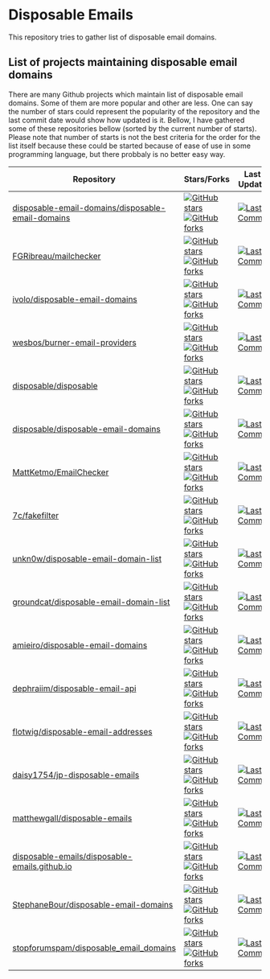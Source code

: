 # Disposable Emails
This repository tries to gather list of disposable email domains. 

## List of projects maintaining disposable email domains

There are many Github projects which maintain list of disposable email domains. Some of them are more popular and other are less. One can say the number of stars could represent the popularity of the repository and the last commit date would show how updated is it. Bellow, I have gathered some of these repositories bellow (sorted by the current number of starts). Please note that number of starts is not the best criteria for the order for the list itself because these could be started because of ease of use in some programming language, but there probbaly is no better easy way.


| Repository | Stars/Forks | Last Update |
| ---- | ----- | ---- | 
| [disposable-email-domains/disposable-email-domains](https://github.com/disposable-email-domains/disposable-email-domains) |  [![GitHub stars](https://img.shields.io/github/stars/disposable-email-domains/disposable-email-domains.svg?style=flat&label=Stars&color=yellow)](https://github.com/username/repo/stargazers) [![GitHub forks](https://img.shields.io/github/forks/disposable-email-domains/disposable-email-domains.svg?style=flat&label=Forks&color=blue)](https://github.com/username/repo/network) |  [![Last Commit](https://img.shields.io/github/last-commit/disposable-email-domains/disposable-email-domains.svg?style=flat&label=Last%20Commit&color=success)](https://github.com/disposable-email-domains/disposable-email-domains/commits/master) |
| [FGRibreau/mailchecker](https://github.com/FGRibreau/mailchecker) |  [![GitHub stars](https://img.shields.io/github/stars/FGRibreau/mailchecker.svg?style=flat&label=Stars&color=yellow)](https://github.com/username/repo/stargazers) [![GitHub forks](https://img.shields.io/github/forks/FGRibreau/mailchecker.svg?style=flat&label=Forks&color=blue)](https://github.com/username/repo/network) |  [![Last Commit](https://img.shields.io/github/last-commit/FGRibreau/mailchecker.svg?style=flat&label=Last%20Commit&color=success)](https://github.com/FGRibreau/mailchecker/commits/master) |
| [ivolo/disposable-email-domains](https://github.com/ivolo/disposable-email-domains) |  [![GitHub stars](https://img.shields.io/github/stars/ivolo/disposable-email-domains.svg?style=flat&label=Stars&color=yellow)](https://github.com/username/repo/stargazers) [![GitHub forks](https://img.shields.io/github/forks/ivolo/disposable-email-domains.svg?style=flat&label=Forks&color=blue)](https://github.com/username/repo/network) |  [![Last Commit](https://img.shields.io/github/last-commit/ivolo/disposable-email-domains.svg?style=flat&label=Last%20Commit&color=success)](https://github.com/ivolo/disposable-email-domains/commits/master) |
| [wesbos/burner-email-providers](https://github.com/wesbos/burner-email-providers) |  [![GitHub stars](https://img.shields.io/github/stars/wesbos/burner-email-providers.svg?style=flat&label=Stars&color=yellow)](https://github.com/username/repo/stargazers) [![GitHub forks](https://img.shields.io/github/forks/wesbos/burner-email-providers.svg?style=flat&label=Forks&color=blue)](https://github.com/username/repo/network) |  [![Last Commit](https://img.shields.io/github/last-commit/wesbos/burner-email-providers.svg?style=flat&label=Last%20Commit&color=success)](https://github.com/wesbos/burner-email-providers/commits/master) |
| [disposable/disposable](https://github.com/disposable/disposable) |  [![GitHub stars](https://img.shields.io/github/stars/disposable/disposable.svg?style=flat&label=Stars&color=yellow)](https://github.com/username/repo/stargazers) [![GitHub forks](https://img.shields.io/github/forks/disposable/disposable.svg?style=flat&label=Forks&color=blue)](https://github.com/username/repo/network) |  [![Last Commit](https://img.shields.io/github/last-commit/disposable/disposable.svg?style=flat&label=Last%20Commit&color=success)](https://github.com/disposable/disposable/commits/master) | 
| [disposable/disposable-email-domains](https://github.com/disposable/disposable-email-domains) |  [![GitHub stars](https://img.shields.io/github/stars/disposable/disposable-email-domains.svg?style=flat&label=Stars&color=yellow)](https://github.com/username/repo/stargazers) [![GitHub forks](https://img.shields.io/github/forks/disposable/disposable-email-domains.svg?style=flat&label=Forks&color=blue)](https://github.com/username/repo/network) |  [![Last Commit](https://img.shields.io/github/last-commit/disposable/disposable-email-domains.svg?style=flat&label=Last%20Commit&color=success)](https://github.com/disposable/disposable-email-domains/commits/master) |
| [MattKetmo/EmailChecker](https://github.com/MattKetmo/EmailChecker) |  [![GitHub stars](https://img.shields.io/github/stars/MattKetmo/EmailChecker.svg?style=flat&label=Stars&color=yellow)](https://github.com/username/repo/stargazers) [![GitHub forks](https://img.shields.io/github/forks/MattKetmo/EmailChecker.svg?style=flat&label=Forks&color=blue)](https://github.com/username/repo/network) |  [![Last Commit](https://img.shields.io/github/last-commit/MattKetmo/EmailChecker.svg?style=flat&label=Last%20Commit&color=success)](https://github.com/MattKetmo/EmailChecker/commits/master) |
| [7c/fakefilter](https://github.com/7c/fakefilter) |  [![GitHub stars](https://img.shields.io/github/stars/7c/fakefilter.svg?style=flat&label=Stars&color=yellow)](https://github.com/username/repo/stargazers) [![GitHub forks](https://img.shields.io/github/forks/7c/fakefilter.svg?style=flat&label=Forks&color=blue)](https://github.com/username/repo/network) |  [![Last Commit](https://img.shields.io/github/last-commit/7c/fakefilter.svg?style=flat&label=Last%20Commit&color=success)](https://github.com/7c/fakefilter/commits/master) |
| [unkn0w/disposable-email-domain-list](https://github.com/unkn0w/disposable-email-domain-list) |  [![GitHub stars](https://img.shields.io/github/stars/unkn0w/disposable-email-domain-list.svg?style=flat&label=Stars&color=yellow)](https://github.com/username/repo/stargazers) [![GitHub forks](https://img.shields.io/github/forks/unkn0w/disposable-email-domain-list.svg?style=flat&label=Forks&color=blue)](https://github.com/username/repo/network) |  [![Last Commit](https://img.shields.io/github/last-commit/unkn0w/disposable-email-domain-list.svg?style=flat&label=Last%20Commit&color=success)](https://github.com/unkn0w/disposable-email-domain-list/commits/master) |
| [groundcat/disposable-email-domain-list](https://github.com/groundcat/disposable-email-domain-list) |  [![GitHub stars](https://img.shields.io/github/stars/groundcat/disposable-email-domain-list.svg?style=flat&label=Stars&color=yellow)](https://github.com/username/repo/stargazers) [![GitHub forks](https://img.shields.io/github/forks/groundcat/disposable-email-domain-list.svg?style=flat&label=Forks&color=blue)](https://github.com/username/repo/network) |  [![Last Commit](https://img.shields.io/github/last-commit/groundcat/disposable-email-domain-list.svg?style=flat&label=Last%20Commit&color=success)](https://github.com/groundcat/disposable-email-domain-list/commits/master) |
| [amieiro/disposable-email-domains](https://github.com/amieiro/disposable-email-domains) |  [![GitHub stars](https://img.shields.io/github/stars/amieiro/disposable-email-domains.svg?style=flat&label=Stars&color=yellow)](https://github.com/username/repo/stargazers) [![GitHub forks](https://img.shields.io/github/forks/amieiro/disposable-email-domains.svg?style=flat&label=Forks&color=blue)](https://github.com/username/repo/network) |  [![Last Commit](https://img.shields.io/github/last-commit/amieiro/disposable-email-domains.svg?style=flat&label=Last%20Commit&color=success)](https://github.com/amieiro/disposable-email-domains/commits/master) |
| [dephraiim/disposable-email-api](https://github.com/dephraiim/disposable-email-api) |  [![GitHub stars](https://img.shields.io/github/stars/dephraiim/disposable-email-api.svg?style=flat&label=Stars&color=yellow)](https://github.com/username/repo/stargazers) [![GitHub forks](https://img.shields.io/github/forks/dephraiim/disposable-email-api.svg?style=flat&label=Forks&color=blue)](https://github.com/username/repo/network) |  [![Last Commit](https://img.shields.io/github/last-commit/dephraiim/disposable-email-api.svg?style=flat&label=Last%20Commit&color=success)](https://github.com/dephraiim/disposable-email-api/commits/master) |
| [flotwig/disposable-email-addresses](https://github.com/flotwig/disposable-email-addresses) |  [![GitHub stars](https://img.shields.io/github/stars/flotwig/disposable-email-addresses.svg?style=flat&label=Stars&color=yellow)](https://github.com/username/repo/stargazers) [![GitHub forks](https://img.shields.io/github/forks/flotwig/disposable-email-addresses.svg?style=flat&label=Forks&color=blue)](https://github.com/username/repo/network) |  [![Last Commit](https://img.shields.io/github/last-commit/flotwig/disposable-email-addresses.svg?style=flat&label=Last%20Commit&color=success)](https://github.com/flotwig/disposable-email-addresses/commits/master) |
| [daisy1754/jp-disposable-emails](https://github.com/daisy1754/jp-disposable-emails) |  [![GitHub stars](https://img.shields.io/github/stars/daisy1754/jp-disposable-emails.svg?style=flat&label=Stars&color=yellow)](https://github.com/username/repo/stargazers) [![GitHub forks](https://img.shields.io/github/forks/daisy1754/jp-disposable-emails.svg?style=flat&label=Forks&color=blue)](https://github.com/username/repo/network) |  [![Last Commit](https://img.shields.io/github/last-commit/daisy1754/jp-disposable-emails.svg?style=flat&label=Last%20Commit&color=success)](https://github.com/daisy1754/jp-disposable-emails/commits/master) |
| [matthewgall/disposable-emails](https://github.com/matthewgall/disposable-emails) |  [![GitHub stars](https://img.shields.io/github/stars/matthewgall/disposable-emails.svg?style=flat&label=Stars&color=yellow)](https://github.com/username/repo/stargazers) [![GitHub forks](https://img.shields.io/github/forks/matthewgall/disposable-emails.svg?style=flat&label=Forks&color=blue)](https://github.com/username/repo/network) |  [![Last Commit](https://img.shields.io/github/last-commit/matthewgall/disposable-emails.svg?style=flat&label=Last%20Commit&color=success)](https://github.com/matthewgall/disposable-emails/commits/master) |
| [disposable-emails/disposable-emails.github.io](https://github.com/disposable-emails/disposable-emails.github.io) |  [![GitHub stars](https://img.shields.io/github/stars/disposable-emails/disposable-emails.github.io.svg?style=flat&label=Stars&color=yellow)](https://github.com/username/repo/stargazers) [![GitHub forks](https://img.shields.io/github/forks/disposable-emails/disposable-emails.github.io.svg?style=flat&label=Forks&color=blue)](https://github.com/username/repo/network) |  [![Last Commit](https://img.shields.io/github/last-commit/disposable-emails/disposable-emails.github.io.svg?style=flat&label=Last%20Commit&color=success)](https://github.com/disposable-emails/disposable-emails.github.io/commits/master) |
| [StephaneBour/disposable-email-domains](https://github.com/StephaneBour/disposable-email-domains) |  [![GitHub stars](https://img.shields.io/github/stars/StephaneBour/disposable-email-domains.svg?style=flat&label=Stars&color=yellow)](https://github.com/username/repo/stargazers) [![GitHub forks](https://img.shields.io/github/forks/StephaneBour/disposable-email-domains.svg?style=flat&label=Forks&color=blue)](https://github.com/username/repo/network) |  [![Last Commit](https://img.shields.io/github/last-commit/StephaneBour/disposable-email-domains.svg?style=flat&label=Last%20Commit&color=success)](https://github.com/StephaneBour/disposable-email-domains/commits/master) |
| [stopforumspam/disposable_email_domains](https://github.com/stopforumspam/disposable_email_domains) |  [![GitHub stars](https://img.shields.io/github/stars/stopforumspam/disposable_email_domains.svg?style=flat&label=Stars&color=yellow)](https://github.com/username/repo/stargazers) [![GitHub forks](https://img.shields.io/github/forks/stopforumspam/disposable_email_domains.svg?style=flat&label=Forks&color=blue)](https://github.com/username/repo/network) |  [![Last Commit](https://img.shields.io/github/last-commit/stopforumspam/disposable_email_domains.svg?style=flat&label=Last%20Commit&color=success)](https://github.com/stopforumspam/disposable_email_domains/commits/master) |
